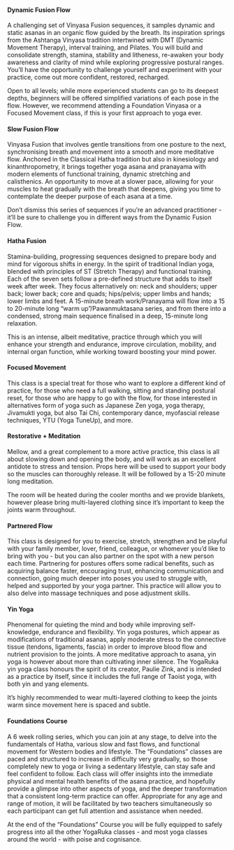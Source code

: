 #### Dynamic Fusion Flow

A challenging set of Vinyasa Fusion sequences, it samples dynamic and static asanas in an organic flow guided by the breath. Its inspiration springs from the Ashtanga Vinyasa tradition intertwined with DMT (Dynamic Movement Therapy), interval training, and Pilates. You will build and consolidate strength, stamina, stability and litheness, re-awaken your body awareness and clarity of mind while exploring progressive postural ranges. You’ll have the opportunity to challenge yourself and experiment with your practice, come out more confident, restored, recharged. 

Open to all levels; while more experienced students can go to its deepest depths, beginners will be offered simplified variations of each pose in the flow. However, we recommend attending a Foundation Vinyasa or a Focused Movement class, if this is your first approach to yoga ever. 

#### Slow Fusion Flow
 
Vinyasa Fusion that involves gentle transitions from one posture to the next, synchronising breath and movement into a smooth and more meditative flow. Anchored in the Classical Hatha tradition but also in kinesiology and kinanthropometry, it brings together yoga asana and pranayama with modern elements of functional training, dynamic stretching and calisthenics. 
An opportunity to move at a slower pace, allowing for your muscles to heat gradually with the breath that deepens, giving you time to contemplate the deeper purpose of each asana at a time.

Don’t dismiss this series of sequences if you’re an advanced practitioner - it’ll be sure to challenge you in different ways from the Dynamic Fusion Flow.  

#### Hatha Fusion

Stamina-building, progressing sequences designed to prepare body and mind for vigorous shifts in energy. In the spirit of traditional Indian yoga, blended with principles of ST (Stretch Therapy) and functional training.
Each of the seven sets follow a pre-defined structure that adds to itself week after week. They focus alternatively on: neck and shoulders; upper back; lower back; core and quads; hips/pelvis; upper limbs and hands; lower limbs and feet. A 15-minute breath work/Pranayama will flow into a 15 to 20-minute long “warm up”/Pawanmuktasana series, and from there into a condensed, strong main sequence finalised in a deep, 15-minute long relaxation. 

This is an intense, albeit meditative, practice through which you will enhance your strength and endurance, improve circulation, mobility, and internal organ function, while working toward boosting your mind power. 

#### Focused Movement 
 
This class is a special treat for those who want to explore a different kind of practice, for those who need a full walking, sitting and standing postural reset, for those who are happy to go with the flow, for those interested in alternatives form of yoga such as Japanese Zen yoga, yoga therapy, Jivamukti yoga, but also Tai Chi, contemporary dance, myofascial release techniques, YTU (Yoga TuneUp), and more. 
 
#### Restorative + Meditation 

Mellow, and a great complement to a more active practice, this class is all about slowing down and opening the body, and will work as an excellent antidote to stress and tension. Props here will be used to support your body so the muscles can thoroughly release. It will be followed by a 15-20 minute long meditation. 

The room will be heated during the cooler months and we provide blankets, however please bring multi-layered clothing since it’s important to keep the joints warm throughout.

#### Partnered Flow

This class is designed for you to exercise, stretch, strengthen and be playful with your family member, lover, friend, colleague, or whomever you’d like to bring with you - but you can also partner on the spot with a new person each time. Partnering for postures offers some radical benefits, such as acquiring balance faster, encouraging trust, enhancing communication and connection, going much deeper into poses you used to struggle with, helped and supported by your yoga partner. This practice will allow you to also delve into massage techniques and pose adjustment skills. 

#### Yin Yoga

Phenomenal for quieting the mind and body while improving self-knowledge, endurance and flexibility. Yin yoga postures, which appear as modifications of traditional asanas, apply moderate stress to the connective tissue (tendons, ligaments, fascia) in order to improve blood flow and nutrient provision to the joints. A more meditative approach to asana, yin yoga is however about more than cultivating inner silence. The YogaRuka yin yoga class honours the spirit of its creator, Paulie Zink, and is intended as a practice by itself, since it includes the full range of Taoist yoga, with both yin and yang elements.  

It’s highly recommended to wear multi-layered clothing to keep the joints warm since movement here is spaced and subtle.

#### Foundations Course

A 6 week rolling series, which you can join at any stage, to delve into the fundamentals of Hatha, various slow and fast flows, and functional movement for Western bodies and lifestyle.
The “Foundations” classes are paced and structured to increase in difficulty very gradually, so those completely new to yoga or living a sedentary lifestyle, can stay safe and feel confident to follow. Each class will offer insights into the immediate physical and mental health benefits of the asana practice, and hopefully provide a glimpse into other aspects of yoga, and the deeper transformation that a consistent long-term practice can offer.
Appropriate for any age and range of motion, it will be facilitated by two teachers simultaneously so each participant can get full attention and assistance when needed. 

At the end of the “Foundations” Course you will be fully equipped to safely progress into all the other YogaRuka classes - and most yoga classes around the world - with poise and cognisance.